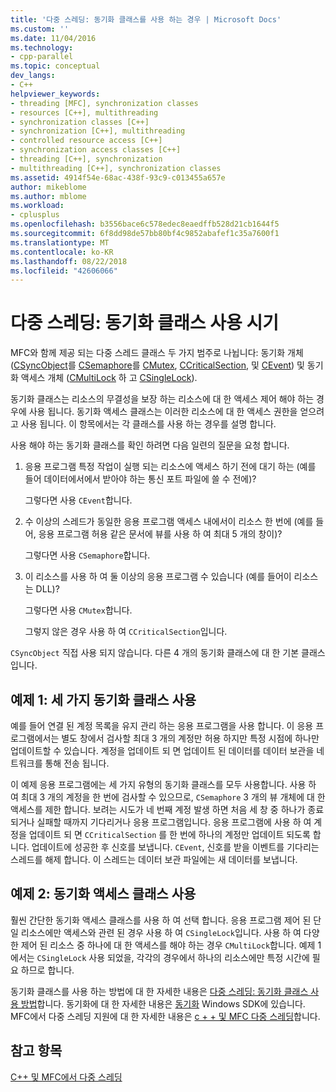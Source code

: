 ```yaml
---
title: '다중 스레딩: 동기화 클래스를 사용 하는 경우 | Microsoft Docs'
ms.custom: ''
ms.date: 11/04/2016
ms.technology:
- cpp-parallel
ms.topic: conceptual
dev_langs:
- C++
helpviewer_keywords:
- threading [MFC], synchronization classes
- resources [C++], multithreading
- synchronization classes [C++]
- synchronization [C++], multithreading
- controlled resource access [C++]
- synchronization access classes [C++]
- threading [C++], synchronization
- multithreading [C++], synchronization classes
ms.assetid: 4914f54e-68ac-438f-93c9-c013455a657e
author: mikeblome
ms.author: mblome
ms.workload:
- cplusplus
ms.openlocfilehash: b3556bace6c578edec8eaedffb528d21cb1644f5
ms.sourcegitcommit: 6f8dd98de57bb80bf4c9852abafef1c35a7600f1
ms.translationtype: MT
ms.contentlocale: ko-KR
ms.lasthandoff: 08/22/2018
ms.locfileid: "42606066"
---
```

# <a name="multithreading-when-to-use-the-synchronization-classes"></a>다중 스레딩: 동기화 클래스 사용 시기
MFC와 함께 제공 되는 다중 스레드 클래스 두 가지 범주로 나뉩니다: 동기화 개체 ([CSyncObject](../mfc/reference/csyncobject-class.md)를 [CSemaphore](../mfc/reference/csemaphore-class.md)를 [CMutex](../mfc/reference/cmutex-class.md), [ CCriticalSection](../mfc/reference/ccriticalsection-class.md), 및 [CEvent](../mfc/reference/cevent-class.md)) 및 동기화 액세스 개체 ([CMultiLock](../mfc/reference/cmultilock-class.md) 하 고 [CSingleLock](../mfc/reference/csinglelock-class.md)).  
  
동기화 클래스는 리소스의 무결성을 보장 하는 리소스에 대 한 액세스 제어 해야 하는 경우에 사용 됩니다. 동기화 액세스 클래스는 이러한 리소스에 대 한 액세스 권한을 얻으려고 사용 됩니다. 이 항목에서는 각 클래스를 사용 하는 경우를 설명 합니다.  
  
사용 해야 하는 동기화 클래스를 확인 하려면 다음 일련의 질문을 요청 합니다.  
  
1. 응용 프로그램 특정 작업이 실행 되는 리소스에 액세스 하기 전에 대기 하는 (예를 들어 데이터에서에서 받아야 하는 통신 포트 파일에 쓸 수 전에)?  
  
     그렇다면 사용 `CEvent`합니다.  
  
2. 수 이상의 스레드가 동일한 응용 프로그램 액세스 내에서이 리소스 한 번에 (예를 들어, 응용 프로그램 허용 같은 문서에 뷰를 사용 하 여 최대 5 개의 창이)?  
  
     그렇다면 사용 `CSemaphore`합니다.  
  
3. 이 리소스를 사용 하 여 둘 이상의 응용 프로그램 수 있습니다 (예를 들어이 리소스는 DLL)?  
  
     그렇다면 사용 `CMutex`합니다.  
  
     그렇지 않은 경우 사용 하 여 `CCriticalSection`입니다.  
  
`CSyncObject` 직접 사용 되지 않습니다. 다른 4 개의 동기화 클래스에 대 한 기본 클래스입니다.  
  
## <a name="example-1-using-three-synchronization-classes"></a>예제 1: 세 가지 동기화 클래스 사용  
 
예를 들어 연결 된 계정 목록을 유지 관리 하는 응용 프로그램을 사용 합니다. 이 응용 프로그램에서는 별도 창에서 검사할 최대 3 개의 계정만 허용 하지만 특정 시점에 하나만 업데이트할 수 있습니다. 계정을 업데이트 되 면 업데이트 된 데이터를 데이터 보관을 네트워크를 통해 전송 됩니다.  
  
이 예제 응용 프로그램에는 세 가지 유형의 동기화 클래스를 모두 사용합니다. 사용 하 여 최대 3 개의 계정을 한 번에 검사할 수 있으므로, `CSemaphore` 3 개의 뷰 개체에 대 한 액세스를 제한 합니다. 보려는 시도가 네 번째 계정 발생 하면 처음 세 창 중 하나가 종료 되거나 실패할 때까지 기다리거나 응용 프로그램입니다. 응용 프로그램에 사용 하 여 계정을 업데이트 되 면 `CCriticalSection` 를 한 번에 하나의 계정만 업데이트 되도록 합니다. 업데이트에 성공한 후 신호를 보냅니다. `CEvent`, 신호를 받을 이벤트를 기다리는 스레드를 해제 합니다. 이 스레드는 데이터 보관 파일에는 새 데이터를 보냅니다.  
  
## <a name="example-2-using-synchronization-access-classes"></a>예제 2: 동기화 액세스 클래스 사용  
 
훨씬 간단한 동기화 액세스 클래스를 사용 하 여 선택 합니다. 응용 프로그램 제어 된 단일 리소스에만 액세스와 관련 된 경우 사용 하 여 `CSingleLock`입니다. 사용 하 여 다양 한 제어 된 리소스 중 하나에 대 한 액세스를 해야 하는 경우 `CMultiLock`합니다. 예제 1에서는 `CSingleLock` 사용 되었을, 각각의 경우에서 하나의 리소스에만 특정 시간에 필요 하므로 합니다.  
  
동기화 클래스를 사용 하는 방법에 대 한 자세한 내용은 [다중 스레딩: 동기화 클래스 사용 방법](../parallel/multithreading-how-to-use-the-synchronization-classes.md)합니다. 동기화에 대 한 자세한 내용은 [동기화](http://msdn.microsoft.com/library/windows/desktop/ms686353) Windows SDK에 있습니다. MFC에서 다중 스레딩 지원에 대 한 자세한 내용은 [c + + 및 MFC 다중 스레딩](../parallel/multithreading-with-cpp-and-mfc.md)합니다.  
  
## <a name="see-also"></a>참고 항목  
 
[C++ 및 MFC에서 다중 스레딩](../parallel/multithreading-with-cpp-and-mfc.md)
